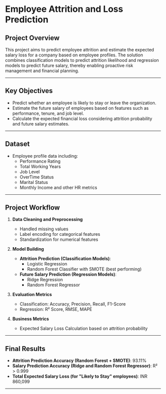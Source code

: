 # Employee Attrition and Loss Prediction

## Project Overview
This project aims to predict employee attrition and estimate the expected salary loss for a company based on employee profiles. The solution combines classification models to predict attrition likelihood and regression models to predict future salary, thereby enabling proactive risk management and financial planning.

---

## Key Objectives
- Predict whether an employee is likely to stay or leave the organization.
- Estimate the future salary of employees based on features such as performance, tenure, and job level.
- Calculate the expected financial loss considering attrition probability and future salary estimates.

---

## Dataset
- Employee profile data including:
  - Performance Rating
  - Total Working Years
  - Job Level
  - OverTime Status
  - Marital Status
  - Monthly Income and other HR metrics

---

## Project Workflow
1. **Data Cleaning and Preprocessing**
   - Handled missing values
   - Label encoding for categorical features
   - Standardization for numerical features

2. **Model Building**
   - **Attrition Prediction (Classification Models)**:
     - Logistic Regression
     - Random Forest Classifier with SMOTE (best performing)
   - **Future Salary Prediction (Regression Models)**:
     - Ridge Regression
     - Random Forest Regressor

3. **Evaluation Metrics**
   - Classification: Accuracy, Precision, Recall, F1-Score
   - Regression: R² Score, RMSE, MAPE

4. **Business Metrics**
   - Expected Salary Loss Calculation based on attrition probability

---

## Final Results
- **Attrition Prediction Accuracy (Random Forest + SMOTE)**: 93.11%
- **Salary Prediction Accuracy (Ridge and Random Forest Regressor)**: R² > 0.999
- **Total Expected Salary Loss (for \"Likely to Stay\" employees)**: INR 860,099

---


